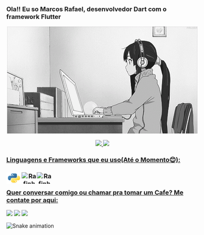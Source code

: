 ### Ola!! Eu so Marcos Rafael, desenvolvedor Dart com o framework Flutter

<div align="center">
  
  [<img src="https://github.com/MRaphaelpy/MRaphaelpy/blob/main/.github/workflows/int.gif" />]()
  
  </div>


<div align="center">
  <a href="https://github.com/MRaphaelpy">
  <img height="180em" src="https://github-readme-stats.vercel.app/api?username=MRaphaelpy&show_icons=true&theme=dark&include_all_commits=true&count_private=true"/>
  <img height="180em" src="https://github-readme-stats.vercel.app/api/top-langs/?username=MRaphaelpy&layout=compact&langs_count=7&theme=dark"/>   
</div>
  
 <h3> Linguagens e Frameworks que eu uso(Até o Momento😊):<h3/>
  <div align="center">
  <img align="left" alt="Rafinha-Python" height="30" width="40" src="https://raw.githubusercontent.com/devicons/devicon/master/icons/python/python-original.svg">
   <img align="left" alt="Rafinha-Python" height="30" width="40"src="https://cdn.jsdelivr.net/gh/devicons/devicon/icons/dart/dart-original-wordmark.svg" />
    <img align="left" alt="Rafinha-Python" height="30" width="40" src="https://cdn.jsdelivr.net/gh/devicons/devicon/icons/flutter/flutter-original.svg" />
  </div>
  
  <br>
  
   <h3>Quer conversar comigo ou chamar pra tomar um Cafe? Me contate por aqui:</h3>
     
     
   <div>   
  <a href="https://www.instagram.com/mraphael.py/" target="_blank"><img src="https://img.shields.io/badge/-Instagram-%23E4405F?style=for-the-badge&logo=instagram&logoColor=white" target="_blank"></a> 
  <a href = "mailto:mraphael.py@gmail.com"><img src="https://img.shields.io/badge/-Gmail-%23333?style=for-the-badge&logo=gmail&logoColor=white" target="_blank"></a>
  <a href="https://www.linkedin.com/in/marcos-rafael-026842215/" target="_blank"><img src="https://img.shields.io/badge/-LinkedIn-%230077B5?style=for-the-badge&logo=linkedin&logoColor=white" target="_blank"></a> 
 
![Snake animation](https://github.com/MRaphaelpy/MRaphaelpy/blob/output/github-contribution-grid-snake.svg)
     
     
</div>
  
 
